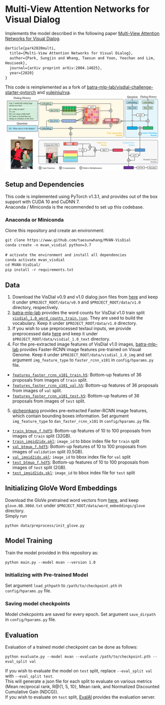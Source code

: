 Multi-View Attention Networks for Visual Dialog
====================================
Implements the model described in the following paper [Multi-View Attention Networks for Visual Dialog](https://arxiv.org/abs/2004.14025).
```
@article{park2020multi,
  title={Multi-View Attention Networks for Visual Dialog},
  author={Park, Sungjin and Whang, Taesun and Yoon, Yeochan and Lim, Heuiseok},
  journal={arXiv preprint arXiv:2004.14025},
  year={2020}
}
```
This code is reimplemented as a fork of [batra-mlp-lab/visdial-challenge-starter-pytorch][1] and [yuleiniu/rva][2].
![alt text](mvan_model.png)

Setup and Dependencies
----------------------
This code is implemented using PyTorch v1.3.1, and provides out of the box support with CUDA 10 and CuDNN 7.  
Anaconda / Miniconda is the recommended to set up this codebase.  
### Anaconda or Miniconda
Clone this repository and create an environment:
```shell
git clone https://www.github.com/taesunwhang/MVAN-VisDial
conda create -n mvan_visdial python=3.7

# activate the environment and install all dependencies
conda activate mvan_visdial
cd MVAN-VisDial/
pip install -r requirements.txt
```
Data
-------------
1. Download the VisDial v0.9 and v1.0 dialog json files from [here][3] and keep it under `$PROJECT_ROOT/data/v0.9` and `$PROJECT_ROOT/data/v1.0` directory, respectively.
2. [batra-mlp-lab][1] provides the word counts for VisDial v1.0 train split [`visdial_1.0_word_counts_train.json`](https://s3.amazonaws.com/visual-dialog/data/v1.0/2019/visdial_1.0_word_counts_train.json). They are used to build the vocabulary. Keep it under `$PROJECT_ROOT/data/v1.0` directory.
3. If you wish to use preprocessed textaul inputs, we provide preprocessed data [here][4] and keep it under `$PROJECT_ROOT/data/visdial_1.0_text` directory.
4. For the pre-extracted image features of VisDial v1.0 images, [batra-mlp-lab][1] provides Faster-RCNN image features pre-trained on Visual Genome. Keep it under `$PROJECT_ROOT/data/visdial_1.0_img` and set argument `img_feature_type` to `faster_rcnn_x101` in `config/hparams.py` file.
  * [`features_faster_rcnn_x101_train.h5`](https://s3.amazonaws.com/visual-dialog/data/v1.0/2019/features_faster_rcnn_x101_train.h5): Bottom-up features of 36 proposals from images of `train` split.
  * [`features_faster_rcnn_x101_val.h5`](https://s3.amazonaws.com/visual-dialog/data/v1.0/2019/features_faster_rcnn_x101_val.h5): Bottom-up features of 36 proposals from images of `val` split.
  * [`features_faster_rcnn_x101_test.h5`](https://s3.amazonaws.com/visual-dialog/data/v1.0/2019/features_faster_rcnn_x101_test.h5): Bottom-up features of 36 proposals from images of `test` split.
5. [gicheonkang][5] provides pre-extracted Faster-RCNN image features, which contain bounding boxes information. Set argument `img_feature_type` to `dan_faster_rcnn_x101` in `config/hparams.py` file.
  * [`train_btmup_f.hdf5`][6]: Bottom-up features of 10 to 100 proposals from images of `train` split (32GB).
  * [`train_imgid2idx.pkl`][7]: `image_id` to bbox index file for `train` split 
  * [`val_btmup_f.hdf5`][8]: Bottom-up features of 10 to 100 proposals from images of `validation` split (0.5GB).
  * [`val_imgid2idx.pkl`][9]: `image_id` to bbox index file for `val` split
  * [`test_btmup_f.hdf5`][10]: Bottom-up features of 10 to 100 proposals from images of `test` split (2GB).
  * [`test_imgid2idx.pkl`][11]: `image_id` to bbox index file for `test` split  
  
Initializing GloVe Word Embeddings
--------------

Download the GloVe pretrained word vectors from [here][12], and keep `glove.6B.300d.txt` under `$PROJECT_ROOT/data/word_embeddings/glove` directory.  
Simply run
```shell
python data/preprocess/init_glove.py
```
Model Training
--------
Train the model provided in this repository as:
```shell
python main.py --model mvan --version 1.0
```
### Initializing with Pre-trained Model  
Set argument `load_pthpath` to `/path/to/checkpoint.pth` in `config/hparams.py` file.
### Saving model checkpoints  
Model chekcpoints are saved for every epoch. Set argument `save_dirpath` in `config/hparams.py` file.  

Evaluation
----------
Evaluation of a trained model checkpoint can be done as follows:
```shell
python evaluate.py --model mvan --evaluate /path/to/checkpoint.pth --eval_split val
```
If you wish to evaluate the model on `test` split, replace `--eval_split val` with `--eval_split test`.  
This will generate a json file for each split to evaluate on various metrics (Mean reciprocal rank, R@{1, 5, 10}, Mean rank, and Normalized Discounted Cumulative Gain (NDCG)).  
If you wish to evaluate on `test` split, [EvalAI](https://evalai.cloudcv.org/web/challenges/challenge-page/518/overview) provides the evaluation server.  

[1]: https://www.github.com/batra-mlp-lab/visdial-challenge-starter-pytorch
[2]: https://github.com/yuleiniu/rva
[3]: https://visualdialog.org/data
[4]: https://https://github.com/taesunwhang/MVAN-VisDial
[5]: https://github.com/yuleiniu/rva
[6]: https://drive.google.com/file/d/1NYlSSikwEAqpJDsNGqOxgc0ZOkpQtom9/view?usp=sharing
[7]: https://drive.google.com/file/d/1QSi0Lr4XKdQ2LdoS1taS6P9IBVAKRntF/view?usp=sharing
[8]: https://drive.google.com/file/d/1NI5TNKKhqm6ggpB2CK4k8yKiYQE3efW6/view?usp=sharing
[9]: https://drive.google.com/file/d/1nTBaLziRIVkKAqFtQ-YIbXew2tYMUOSZ/view?usp=sharing
[10]: https://drive.google.com/file/d/1BXWPV3k-HxlTw_k3-kTV6JhWrdzXsT7W/view?usp=sharing
[11]: https://drive.google.com/file/d/1_32kGhd6wKzQLqfmqJzIHubfZwe9nhFy/view?usp=sharing
[12]: http://nlp.stanford.edu/data/glove.6B.zip